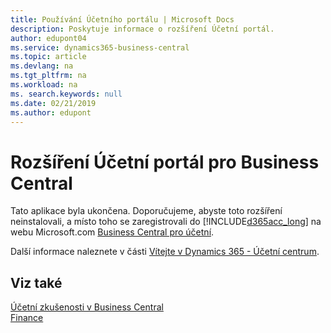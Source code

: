 ```yaml
---
title: Používání Účetního portálu | Microsoft Docs
description: Poskytuje informace o rozšíření Účetní portál.
author: edupont04
ms.service: dynamics365-business-central
ms.topic: article
ms.devlang: na
ms.tgt_pltfrm: na
ms.workload: na
ms. search.keywords: null
ms.date: 02/21/2019
ms.author: edupont
---
```

# <a name="the-accountant-portal-for-business-central-extension"></a>Rozšíření Účetní portál pro Business Central
Tato aplikace byla ukončena. Doporučujeme, abyste toto rozšíření neinstalovali, a místo toho se zaregistrovali do [!INCLUDE[d365acc_long](includes/d365acc_long_md.md)] na webu Microsoft.com [Business Central  pro účetní](https://www.microsoft.com/en-us/dynamics365/financial-insights-for-accountants).

Další informace naleznete v části [Vítejte v Dynamics 365 - Účetní centrum](/dynamics365/accountants/index).  

## <a name="see-also"></a>Viz také
[Účetní zkušenosti v Business Central ](finance-accounting.md)  
[Finance](finance.md)  
